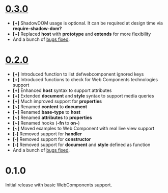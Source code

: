 # [0.3.0](https://github.com/jeluard/lucuma/issues?q=is%3Aclosed+milestone%3A0.3.0)

* **[+]** ShadowDOM usage is optional. It can be required at design time via **require-shadow-dom?**
* **[~]** Replaced **host** with **prototype** and **extends** for more flexibility
* And a bunch of [bugs fixed](https://github.com/jeluard/lucuma/issues?q=label%3Abug+milestone%3A0.3.0+is%3Aclosed).

# [0.2.0](https://github.com/jeluard/lucuma/issues?q=is%3Aclosed+milestone%3A0.2.0)

* **[+]** Introduced function to list defwebcomponent ignored keys
* **[+]** Introduced functions to check for Web Components technologies support
* **[+]** Enhanced **host** syntax to support attributes
* **[+]** Extended **document** and **style** syntax to support media queries
* **[+]** Much improved support for **properties**
* **[~]** Renamed **content** to **document**
* **[~]** Renamed **base-type** to **host**
* **[~]** Renamed **attributes** to **properties**
* **[~]** Renamed hooks (**-fn** to **on-**)
* **[~]** Moved examples to Web Component with real live view support
* **[-]** Removed support for **handler**
* **[-]** Removed support for **constructor**
* **[-]** Removed support for **document** and **style** defined as function
* And a bunch of [bugs fixed](https://github.com/jeluard/lucuma/issues?q=label%3Abug+milestone%3A0.2.0+is%3Aclosed).

# 0.1.0

Initial release with basic WebComponents support.

